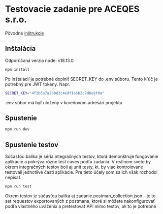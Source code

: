 # Testovacie zadanie pre ACEQES s.r.o.

Pôvodné [inštrukcie](https://docs.google.com/document/d/1k9kGzZOaMfTXaO_MAufO6TwvsUbA3t3klFXxpf8_hwU/edit)

## Inštalácia

Odporúčaná verzia node: v18.13.0

```bash
npm install
```

Po inštalácií je potrebné doplniť SECRET_KEY do .env súboru. Tento kľúč je potrebný pre JWT tokeny. Napr.

```bash
SECRET_KEY="4f2b5a7a2b8d3c4e9f1a6b2c7d8e9f0a"
```
.env súbor má byť uložený v koreňovom adresári projektu

## Spustenie

```bash
npm run dev
```

## Spustenie testov

Súčasťou balíka je séria integračných testov, ktorá demonštruje fungovanie aplikácie a pokrýva rôzne test cases podľa zadania. V reálnom svete by okrem integračných testov boli aj unit testy, kt. by viac kontrolovane testovali jednotlivé časti aplikácie. Pre tieto účely som sa ich však rozhodol nepísať.

```bash
npm run test
```

Okrem testov je súčasťou balíka aj zadanie.postman_collection.json - je to set requestov exportovaných z postmana, ktoré si môžete nakonfigurovať podľa vlastného uváženia a pretestovať API mimo testov, ak to je potrebné
